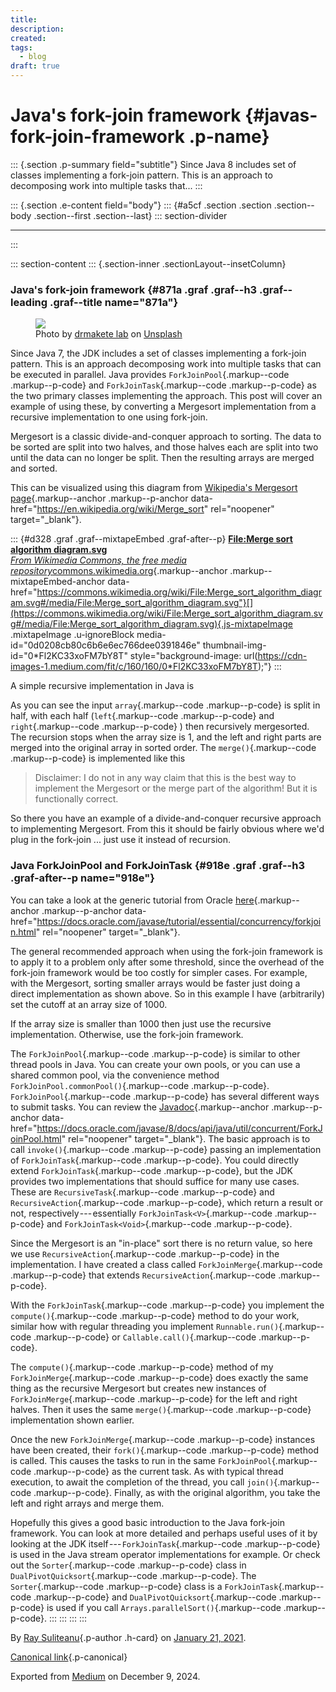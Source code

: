 ```yaml
---
title: 
description: 
created: 
tags:
  - blog
draft: true
---
```


<div>

# Java's fork-join framework {#javas-fork-join-framework .p-name}

</div>

::: {.section .p-summary field="subtitle"}
Since Java 8 includes set of classes implementing a fork-join pattern.
This is an approach to decomposing work into multiple tasks that...
:::

::: {.section .e-content field="body"}
::: {#a5cf .section .section .section--body .section--first .section--last}
::: section-divider

------------------------------------------------------------------------
:::

::: section-content
::: {.section-inner .sectionLayout--insetColumn}
### Java's fork-join framework {#871a .graf .graf--h3 .graf--leading .graf--title name="871a"}

<figure id="1f33" class="graf graf--figure graf-after--h3">
<img src="https://cdn-images-1.medium.com/max/800/0*iHt7BmXvIWr_4Aqc"
class="graf-image" data-image-id="0*iHt7BmXvIWr_4Aqc" data-width="4000"
data-height="2666" data-unsplash-photo-id="Yvaej69Nuyw"
data-is-featured="true" />
<figcaption>Photo by <a
href="https://unsplash.com/@drmakete?utm_source=medium&amp;utm_medium=referral"
class="markup--anchor markup--figure-anchor"
data-href="https://unsplash.com/@drmakete?utm_source=medium&amp;utm_medium=referral"
rel="photo-creator noopener" target="_blank">drmakete lab</a> on <a
href="https://unsplash.com?utm_source=medium&amp;utm_medium=referral"
class="markup--anchor markup--figure-anchor"
data-href="https://unsplash.com?utm_source=medium&amp;utm_medium=referral"
rel="photo-source noopener" target="_blank">Unsplash</a></figcaption>
</figure>

Since Java 7, the JDK includes a set of classes implementing a fork-join
pattern. This is an approach decomposing work into multiple tasks that
can be executed in parallel. Java provides `ForkJoinPool`{.markup--code
.markup--p-code} and `ForkJoinTask`{.markup--code .markup--p-code} as
the two primary classes implementing the approach. This post will cover
an example of using these, by converting a Mergesort implementation from
a recursive implementation to one using fork-join.

Mergesort is a classic divide-and-conquer approach to sorting. The data
to be sorted are split into two halves, and those halves each are split
into two until the data can no longer be split. Then the resulting
arrays are merged and sorted.

This can be visualized using this diagram from [Wikipedia's Mergesort
page](https://en.wikipedia.org/wiki/Merge_sort){.markup--anchor
.markup--p-anchor data-href="https://en.wikipedia.org/wiki/Merge_sort"
rel="noopener" target="_blank"}.

::: {#d328 .graf .graf--mixtapeEmbed .graf-after--p}
[**File:Merge sort algorithm diagram.svg**\
*From Wikimedia Commons, the free media
repository*commons.wikimedia.org](https://commons.wikimedia.org/wiki/File:Merge_sort_algorithm_diagram.svg#/media/File:Merge_sort_algorithm_diagram.svg "https://commons.wikimedia.org/wiki/File:Merge_sort_algorithm_diagram.svg#/media/File:Merge_sort_algorithm_diagram.svg"){.markup--anchor
.markup--mixtapeEmbed-anchor
data-href="https://commons.wikimedia.org/wiki/File:Merge_sort_algorithm_diagram.svg#/media/File:Merge_sort_algorithm_diagram.svg"}[](https://commons.wikimedia.org/wiki/File:Merge_sort_algorithm_diagram.svg#/media/File:Merge_sort_algorithm_diagram.svg){.js-mixtapeImage
.mixtapeImage .u-ignoreBlock media-id="0d0208cb80c6b6e6ec766dee0391846e"
thumbnail-img-id="0*Fl2KC33xoFM7bY8T"
style="background-image: url(https://cdn-images-1.medium.com/fit/c/160/160/0*Fl2KC33xoFM7bY8T);"}
:::

A simple recursive implementation in Java is

<figure id="8bcd" class="graf graf--figure graf--iframe graf-after--p">

</figure>

As you can see the input `array`{.markup--code .markup--p-code} is split
in half, with each half (`left`{.markup--code .markup--p-code} and
`right`{.markup--code .markup--p-code} ) then recursively mergesorted.
The recursion stops when the array size is 1, and the left and right
parts are merged into the original array in sorted order. The
`merge()`{.markup--code .markup--p-code} is implemented like this

<figure id="bdf0" class="graf graf--figure graf--iframe graf-after--p">

</figure>

> Disclaimer: I do not in any way claim that this is the best way to
> implement the Mergesort or the merge part of the algorithm! But it is
> functionally correct.

So there you have an example of a divide-and-conquer recursive approach
to implementing Mergesort. From this it should be fairly obvious where
we'd plug in the fork-join ... just use it instead of recursion.

### Java ForkJoinPool and ForkJoinTask {#918e .graf .graf--h3 .graf-after--p name="918e"}

You can take a look at the generic tutorial from Oracle
[here](https://docs.oracle.com/javase/tutorial/essential/concurrency/forkjoin.html){.markup--anchor
.markup--p-anchor
data-href="https://docs.oracle.com/javase/tutorial/essential/concurrency/forkjoin.html"
rel="noopener" target="_blank"}.

The general recommended approach when using the fork-join framework is
to apply it to a problem only after some threshold, since the overhead
of the fork-join framework would be too costly for simpler cases. For
example, with the Mergesort, sorting smaller arrays would be faster just
doing a direct implementation as shown above. So in this example I have
(arbitrarily) set the cutoff at an array size of 1000.

<figure id="3192" class="graf graf--figure graf--iframe graf-after--p">

</figure>

If the array size is smaller than 1000 then just use the recursive
implementation. Otherwise, use the fork-join framework.

The `ForkJoinPool`{.markup--code .markup--p-code} is similar to other
thread pools in Java. You can create your own pools, or you can use a
shared common pool, via the convenience method
`ForkJoinPool.commonPool()`{.markup--code .markup--p-code}.
`ForkJoinPool`{.markup--code .markup--p-code} has several different ways
to submit tasks. You can review the
[Javadoc](https://docs.oracle.com/javase/8/docs/api/java/util/concurrent/ForkJoinPool.html){.markup--anchor
.markup--p-anchor
data-href="https://docs.oracle.com/javase/8/docs/api/java/util/concurrent/ForkJoinPool.html"
rel="noopener" target="_blank"}. The basic approach is to call
`invoke()`{.markup--code .markup--p-code} passing an implementation of
`ForkJoinTask`{.markup--code .markup--p-code}. You could directly extend
`ForkJoinTask`{.markup--code .markup--p-code}, but the JDK provides two
implementations that should suffice for many use cases. These are
`RecursiveTask`{.markup--code .markup--p-code} and
`RecursiveAction`{.markup--code .markup--p-code}, which return a result
or not, respectively --- essentially `ForkJoinTask<V>`{.markup--code
.markup--p-code} and `ForkJoinTask<Void>`{.markup--code
.markup--p-code}.

Since the Mergesort is an "in-place" sort there is no return value, so
here we use `RecursiveAction`{.markup--code .markup--p-code} in the
implementation. I have created a class called
`ForkJoinMerge`{.markup--code .markup--p-code} that extends
`RecursiveAction`{.markup--code .markup--p-code}.

<figure id="0345" class="graf graf--figure graf--iframe graf-after--p">

</figure>

With the `ForkJoinTask`{.markup--code .markup--p-code} you implement the
`compute()`{.markup--code .markup--p-code} method to do your work,
similar how with regular threading you implement
`Runnable.run()`{.markup--code .markup--p-code} or
`Callable.call()`{.markup--code .markup--p-code}.

The `compute()`{.markup--code .markup--p-code} method of my
`ForkJoinMerge`{.markup--code .markup--p-code} does exactly the same
thing as the recursive Mergesort but creates new instances of
`ForkJoinMerge`{.markup--code .markup--p-code} for the left and right
halves. Then it uses the same `merge()`{.markup--code .markup--p-code}
implementation shown earlier.

<figure id="0a21" class="graf graf--figure graf--iframe graf-after--p">

</figure>

Once the new `ForkJoinMerge`{.markup--code .markup--p-code} instances
have been created, their `fork()`{.markup--code .markup--p-code} method
is called. This causes the tasks to run in the same
`ForkJoinPool`{.markup--code .markup--p-code} as the current task. As
with typical thread execution, to await the completion of the thread,
you call `join()`{.markup--code .markup--p-code}. Finally, as with the
original algorithm, you take the left and right arrays and merge them.

Hopefully this gives a good basic introduction to the Java fork-join
framework. You can look at more detailed and perhaps useful uses of it
by looking at the JDK itself --- `ForkJoinTask`{.markup--code
.markup--p-code} is used in the Java stream operator implementations for
example. Or check out the `Sorter`{.markup--code .markup--p-code} class
in `DualPivotQuicksort`{.markup--code .markup--p-code}. The
`Sorter`{.markup--code .markup--p-code} class is a
`ForkJoinTask`{.markup--code .markup--p-code} and
`DualPivotQuicksort`{.markup--code .markup--p-code} is used if you call
`Arrays.parallelSort()`{.markup--code .markup--p-code}.
:::
:::
:::
:::

By [Ray Suliteanu](https://medium.com/@raysuliteanu){.p-author .h-card}
on [January 21, 2021](https://medium.com/p/71a6d043d0ec).

[Canonical
link](https://medium.com/@raysuliteanu/javas-fork-join-framework-71a6d043d0ec){.p-canonical}

Exported from [Medium](https://medium.com) on December 9, 2024.
